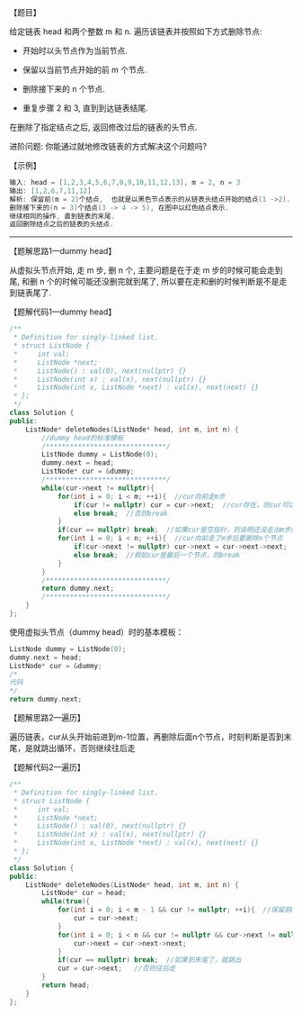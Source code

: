 【题目】

给定链表 head 和两个整数 m 和 n. 遍历该链表并按照如下方式删除节点:

* 开始时以头节点作为当前节点.

* 保留以当前节点开始的前 m 个节点.

* 删除接下来的 n 个节点.

* 重复步骤 2 和 3, 直到到达链表结尾.

在删除了指定结点之后, 返回修改过后的链表的头节点.

进阶问题: 你能通过就地修改链表的方式解决这个问题吗?

【示例】

```c++
输入: head = [1,2,3,4,5,6,7,8,9,10,11,12,13], m = 2, n = 3
输出: [1,2,6,7,11,12]
解析: 保留前(m = 2)个结点,  也就是以黑色节点表示的从链表头结点开始的结点(1 ->2).
删除接下来的(n = 3)个结点(3 -> 4 -> 5), 在图中以红色结点表示.
继续相同的操作, 直到链表的末尾.
返回删除结点之后的链表的头结点.
```

---

【题解思路1—dummy head】

从虚拟头节点开始, 走 m 步, 删 n 个,
主要问题是在于走 m 步的时候可能会走到尾, 和删 n 个的时候可能还没删完就到尾了,
所以要在走和删的时候判断是不是走到链表尾了. 

【题解代码1—dummy head】

```c++
/**
 * Definition for singly-linked list.
 * struct ListNode {
 *     int val;
 *     ListNode *next;
 *     ListNode() : val(0), next(nullptr) {}
 *     ListNode(int x) : val(x), next(nullptr) {}
 *     ListNode(int x, ListNode *next) : val(x), next(next) {}
 * };
 */
class Solution {
public:
    ListNode* deleteNodes(ListNode* head, int m, int n) {
        //dummy head的标准模板
        /******************************/
        ListNode dummy = ListNode(0);
        dummy.next = head;
        ListNode* cur = &dummy;
        /******************************/
        while(cur->next != nullptr){
            for(int i = 0; i < m; ++i){  //cur向前走m步
                if(cur != nullptr) cur = cur->next;  //cur存在，则cur可以继续向前走
                else break;  //否则break
            }
            if(cur == nullptr) break;  //如果cur是空指针，则说明还没走出m步就到尾了，那么直接break后返回dummy.next即可
            for(int i = 0; i < n; ++i){  //cur向前走了m步后要删除n个节点
                if(cur->next != nullptr) cur->next = cur->next->next;  //cur->next(cur的指针域)如果cur不是最后一个节点，那么cur->next就更新为cur->next->next，即删除了cur后的一个节点
                else break;  //假如cur是最后一个节点，则break
            }
        }
        /******************************/
        return dummy.next;
        /******************************/
    }
};
```

使用虚拟头节点（dummy head）时的基本模板：

```c++
ListNode dummy = ListNode(0);
dummy.next = head;
ListNode* cur = &dummy;
/*
代码
*/
return dummy.next;
```

【题解思路2—遍历】

遍历链表，cur从头开始前进到m-1位置，再删除后面n个节点，时刻判断是否到末尾，是就跳出循环，否则继续往后走

【题解代码2—遍历】

```c++
/**
 * Definition for singly-linked list.
 * struct ListNode {
 *     int val;
 *     ListNode *next;
 *     ListNode() : val(0), next(nullptr) {}
 *     ListNode(int x) : val(x), next(nullptr) {}
 *     ListNode(int x, ListNode *next) : val(x), next(next) {}
 * };
 */
class Solution {
public:
    ListNode* deleteNodes(ListNode* head, int m, int n) {
        ListNode* cur = head;
        while(true){
            for(int i = 0; i < m - 1 && cur != nullptr; ++i){  //保留前m个，则停留在m-1这个位置，方便后续删除
                cur = cur->next;
            }
            for(int i = 0; i < n && cur != nullptr && cur->next != nullptr; ++i){  //跳过接下来的n个节点
                cur->next = cur->next->next;
            }
            if(cur == nullptr) break;  //如果到末尾了，就跳出
            cur = cur->next;   //否则往后走
        }
        return head;
    }
};
```

